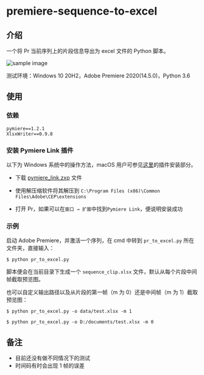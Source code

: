 # premiere-sequence-to-excel

## 介绍

一个将 Pr 当前序列上的片段信息导出为 excel 文件的 Python 脚本。

![sample image](https://i.loli.net/2021/03/13/lSyc3zCZUJTIBx6.png)

测试环境：Windows 10 20H2，Adobe Premiere 2020(14.5.0)，Python 3.6





## 使用

### 依赖

```
pymiere==1.2.1
XlsxWriter==0.9.8
```



### 安装 Pymiere Link 插件

以下为 Windows 系统中的操作方法，macOS 用户可参见[这里](https://github.com/qmasingarbe/pymiere/blob/master/README.md#installation)的插件安装部分。

- 下载 [pymiere_link.zxp](https://github.com/qmasingarbe/pymiere/blob/master/pymiere_link.zxp) 文件

- 使用解压缩软件将其解压到 `C:\Program Files (x86)\Common Files\Adobe\CEP\extensions`

- 打开 Pr，如果可以在`窗口 → 扩展`中找到`Pymiere Link`，便说明安装成功

  

### 示例

启动 Adobe Premiere，并激活一个序列，在 cmd 中转到 `pr_to_excel.py` 所在文件夹，直接输入：

```
$ python pr_to_excel.py
```

脚本便会在当前目录下生成一个 `sequence_clip.xlsx` 文件，默认从每个片段中间帧截取预览图。



也可以自定义输出路径以及从片段的第一帧（m 为 0）还是中间帧（m 为 1）截取预览图：

```
$ python pr_to_excel.py -o data/test.xlsx -m 1
```

```
$ python pr_to_excel.py -o D:/documents/test.xlsx -m 0
```



  

## 备注

- 目前还没有做不同情况下的测试
- 时间码有时会出现 1 帧的误差



